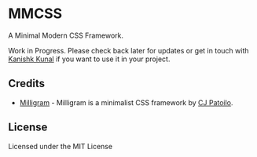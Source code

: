# MMCSS

A Minimal Modern CSS Framework.

Work in Progress. Please check back later for updates or get in touch with [Kanishk Kunal](https://kanishkkunal.in/) if you want to use it in your project.

## Credits

- [Milligram](http://milligram.github.io) - Milligram is a minimalist CSS framework by [CJ Patoilo](http://cjpatoilo.com).

## License
Licensed under the MIT License